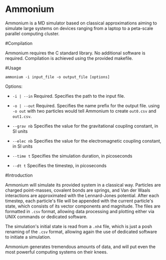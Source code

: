 # Ammonium

Ammonium is a MD simulator based on classical approximations aiming to simulate large systems on devices ranging from a laptop to a peta-scale parallel computing cluster.

#Compilation

Ammonium requires the C standard library. No additional software is required. Compilation is achieved using the provided makefile.

#Usage

`ammonium -i input_file -o output_file [options]`

Options:

- `-i | --in` Required. Specifies the path to the input file.

- `-o | --out` Required. Specifies the name prefix for the output file. using `-o out` with two particles would tell Ammonium to create `out0.csv` and `out1.csv`.

- `--grav nb` Specifies the value for the gravitational coupling constant, in SI units

- `--elec nb` Specifies the value for the electromagnetic coupling constant, in SI units

- `--time t` Specifies the simulation duration, in picoseconds

- `--dt t` Specifies the timestep, in picoseconds

#Introduction

Ammonium will simulate its provided system in a classical way. Particles are charged point-masses, covalent bonds are springs, and Van der Waals interactions are approximated with the Lennard-Jones potential. After each timestep, each particle's file will be appended with the current particle's state, which consists of its vector components and magnitude. The files are formatted in `.csv` format, allowing data processing and plotting either via UNIX commands or dedicated software.

The simulation's initial state is read from a `.nh4` file, which is just a posh renaming of the `.csv` format, allowing again the use of dedicated software to initiate a simulation.

Ammonium generates tremendous amounts of data, and will put even the most powerful computing systems on their knees.